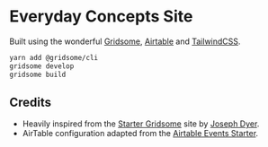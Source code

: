 # Everyday Concepts Site

Built using the wonderful [Gridsome](https://gridsome.org/), [Airtable](https://airtable.com/) and [TailwindCSS](https://tailwindcss.com/).

```bash
yarn add @gridsome/cli
gridsome develop
gridsome build
```

## Credits

* Heavily inspired from the [Starter Gridsome](https://gridsome.org/starters/gridsome-skeleventy-starter/) site by [Joseph Dyer](https://github.com/josephdyer).
* AirTable configuration adapted from the [Airtable Events Starter](https://gridsome.org/starters/airtable-events-starter/).
